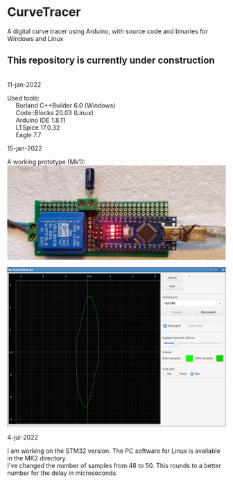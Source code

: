 # CurveTracer  
A digital curve tracer using Arduino, with source code and binaries for Windows and Linux  
  
__<h2>This repository is currently under construction</h2>__  
11-jan-2022  
  
Used tools:  
&nbsp;&nbsp;&nbsp;&nbsp; Borland C++Builder 6.0  (Windows)  
&nbsp;&nbsp;&nbsp;&nbsp; Code::Blocks 20.03  (Linux)  
&nbsp;&nbsp;&nbsp;&nbsp; Arduino IDE 1.8.11  
&nbsp;&nbsp;&nbsp;&nbsp; LTSpice 17.0.32  
&nbsp;&nbsp;&nbsp;&nbsp; Eagle 7.7  
  
  
15-jan-2022  
  
A working prototype (Mk1):  
<img src="https://github.com/HenniePeters/CurveTracer/blob/main/Mk1/prototype.jpeg?raw=true"/>  
  
<img src="https://github.com/HenniePeters/CurveTracer/blob/main/Mk1/screenshot.png?raw=true"/>  
  
  
4-jul-2022  
  
I am working on the STM32 version. The PC software for Linux is available in the MK2 directory.  
I've changed the number of samples from 48 to 50. This rounds to a better number for the delay in microseconds.  




